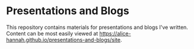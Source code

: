 # Presentations and Blogs

This repository contains materials for presentations and blogs I've written. Content can be most easily viewed at https://alice-hannah.github.io/presentations-and-blogs/site.
